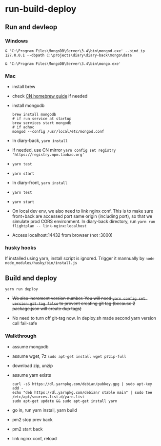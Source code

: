 # run-build-deploy

## Run and devleop

### Windows

`& 'C:\Program Files\MongoDB\Server\3.4\bin\mongod.exe' --bind_ip 127.0.0.1 --dbpath C:\projects\diary\diary-back\mongo\data`

`& 'C:\Program Files\MongoDB\Server\3.4\bin\mongo.exe'`

### Mac

- install brew

- check [CN homebrew guide](./cn-homebrew) if needed

- install mongodb
  ```
  brew install mongodb
  # if run service at startup
  brew services start mongodb
  # if adhoc
  mongod --config /usr/local/etc/mongod.conf
  ```

- In diary-back, `yarn install`

- If needed, use CN mirror
  `yarn config set registry 'https://registry.npm.taobao.org'`

- `yarn test`

- `yarn start`

- In diary-front, `yarn install`

- `yarn test`

- `yarn start`

- On local dev env, we also need to link nginx conf. This is to make sure front+back are accessed port same origin (including port), so that we simulate prod CORS environment. In diary-back directory, run `yarn run flightplan -- link-nginx:localhost`

- Access localhost:14432 from browser (not :3000)

### husky hooks

If installed using yarn, install script is ignored. Trigger it mannually by `node node_modules/husky/bin/install.js`

## Build and deploy

`yarn run deploy`

- ~~We also increment version number. You will need `yarn config set version-git-tag false` to prevent creating git tag (because 2 package.json will create dup tags)~~

- No need to turn off git-tag now. In deploy.sh made second yarn version call fail-safe

### Walkthrough

- assume mongodb

- assume wget, 7z
  `sudo apt-get install wget p7zip-full`

- download zip, unzip

- assume yarn exists
  ```
  curl -sS https://dl.yarnpkg.com/debian/pubkey.gpg | sudo apt-key add -
  echo "deb https://dl.yarnpkg.com/debian/ stable main" | sudo tee /etc/apt/sources.list.d/yarn.list
  sudo apt-get update && sudo apt-get install yarn
  ```

- go in, run yarn install, yarn build

- pm2 stop prev back

- pm2 start back

- link nginx conf, reload
